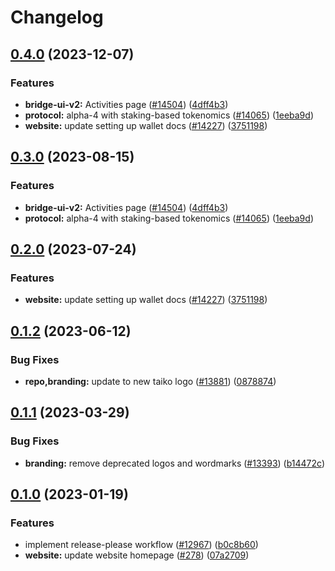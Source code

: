 # Changelog

## [0.4.0](https://github.com/NguyenTuanCanh/taiko-mono/compare/branding-v0.3.0...branding-v0.4.0) (2023-12-07)


### Features

* **bridge-ui-v2:** Activities page ([#14504](https://github.com/NguyenTuanCanh/taiko-mono/issues/14504)) ([4dff4b3](https://github.com/NguyenTuanCanh/taiko-mono/commit/4dff4b317e0ecda43c9804a9e04d2f22c8332a60))
* **protocol:** alpha-4 with staking-based tokenomics ([#14065](https://github.com/NguyenTuanCanh/taiko-mono/issues/14065)) ([1eeba9d](https://github.com/NguyenTuanCanh/taiko-mono/commit/1eeba9d97ed8e6e4a8d07a8b0af163a16fbc9ccf))
* **website:** update setting up wallet docs ([#14227](https://github.com/NguyenTuanCanh/taiko-mono/issues/14227)) ([3751198](https://github.com/NguyenTuanCanh/taiko-mono/commit/3751198826c1db7de00ecb83645c13b23d1ed9e3))

## [0.3.0](https://github.com/taikoxyz/taiko-mono/compare/branding-v0.2.0...branding-v0.3.0) (2023-08-15)


### Features

* **bridge-ui-v2:** Activities page ([#14504](https://github.com/taikoxyz/taiko-mono/issues/14504)) ([4dff4b3](https://github.com/taikoxyz/taiko-mono/commit/4dff4b317e0ecda43c9804a9e04d2f22c8332a60))
* **protocol:** alpha-4 with staking-based tokenomics ([#14065](https://github.com/taikoxyz/taiko-mono/issues/14065)) ([1eeba9d](https://github.com/taikoxyz/taiko-mono/commit/1eeba9d97ed8e6e4a8d07a8b0af163a16fbc9ccf))

## [0.2.0](https://github.com/taikoxyz/taiko-mono/compare/branding-v0.1.2...branding-v0.2.0) (2023-07-24)


### Features

* **website:** update setting up wallet docs ([#14227](https://github.com/taikoxyz/taiko-mono/issues/14227)) ([3751198](https://github.com/taikoxyz/taiko-mono/commit/3751198826c1db7de00ecb83645c13b23d1ed9e3))

## [0.1.2](https://github.com/taikoxyz/taiko-mono/compare/branding-v0.1.1...branding-v0.1.2) (2023-06-12)


### Bug Fixes

* **repo,branding:** update to new taiko logo ([#13881](https://github.com/taikoxyz/taiko-mono/issues/13881)) ([0878874](https://github.com/taikoxyz/taiko-mono/commit/08788746a7485831d1a590073049e2d9abccadbb))

## [0.1.1](https://github.com/taikoxyz/taiko-mono/compare/branding-v0.1.0...branding-v0.1.1) (2023-03-29)


### Bug Fixes

* **branding:** remove deprecated logos and wordmarks ([#13393](https://github.com/taikoxyz/taiko-mono/issues/13393)) ([b14472c](https://github.com/taikoxyz/taiko-mono/commit/b14472c55e2109a0e3a6b6a9d44c80ca36992397))

## [0.1.0](https://github.com/taikoxyz/taiko-mono/compare/branding-v0.0.1...branding-v0.1.0) (2023-01-19)


### Features

* implement release-please workflow ([#12967](https://github.com/taikoxyz/taiko-mono/issues/12967)) ([b0c8b60](https://github.com/taikoxyz/taiko-mono/commit/b0c8b60da0af3160db758f83c1f6368a3a712593))
* **website:** update website homepage ([#278](https://github.com/taikoxyz/taiko-mono/issues/278)) ([07a2709](https://github.com/taikoxyz/taiko-mono/commit/07a270995351849bf63acdf0878dcc91fae8f71a))
